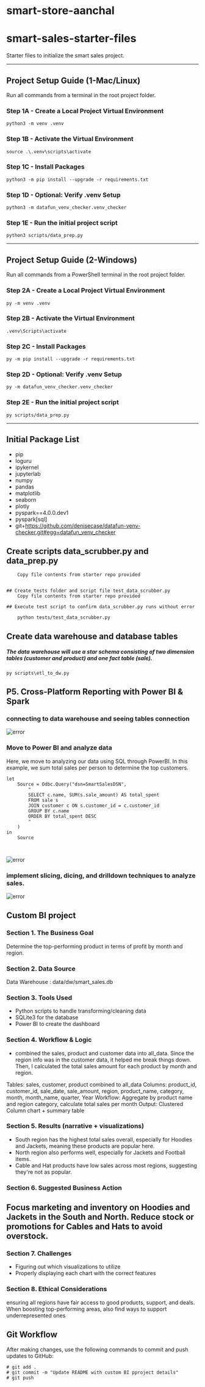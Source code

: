 # smart-store-aanchal
# smart-sales-starter-files

Starter files to initialize the smart sales project.

-----

## Project Setup Guide (1-Mac/Linux)

Run all commands from a terminal in the root project folder. 

### Step 1A - Create a Local Project Virtual Environment

```shell
python3 -m venv .venv
```

### Step 1B - Activate the Virtual Environment

```shell
source .\.venv\scripts\activate
```

### Step 1C - Install Packages

```shell
python3 -m pip install --upgrade -r requirements.txt
```

### Step 1D - Optional: Verify .venv Setup

```shell
python3 -m datafun_venv_checker.venv_checker
```

### Step 1E - Run the initial project script

```shell
python3 scripts/data_prep.py
```

-----

## Project Setup Guide (2-Windows)

Run all commands from a PowerShell terminal in the root project folder.

### Step 2A - Create a Local Project Virtual Environment

```shell
py -m venv .venv
```

### Step 2B - Activate the Virtual Environment

```shell
.venv\Scripts\activate
```

### Step 2C - Install Packages

```shell
py -m pip install --upgrade -r requirements.txt
```

### Step 2D - Optional: Verify .venv Setup

```shell
py -m datafun_venv_checker.venv_checker
```

### Step 2E - Run the initial project script

```shell
py scripts/data_prep.py
```

-----

## Initial Package List

- pip
- loguru
- ipykernel
- jupyterlab
- numpy
- pandas
- matplotlib
- seaborn
- plotly
- pyspark==4.0.0.dev1
- pyspark[sql]
- git+https://github.com/denisecase/datafun-venv-checker.git#egg=datafun_venv_checker


## Create scripts data_scrubber.py and data_prep.py

```
    Copy file contents from starter repo provided


## Create tests folder and script file test_data_scrubber.py
    Copy file contents from starter repo provided

## Execute test script to confirm data_scrubber.py runs without error

    python tests/test_data_scrubber.py
```

## Create data warehouse and database tables
##### The data warehouse will use a star schema consisting of two dimension tables (customer and product) and one fact table (sale).
```shell
py scripts\etl_to_dw.py
```
## P5. Cross-Platform Reporting with Power BI & Spark

### connecting to data warehouse and seeing tables connection
![error](images/image1.png)

### Move to Power BI and analyze data
Here, we move to analyzing our data using SQL through PowerBI. In this example, we sum total sales per person to determine the top customers.

```shell
let
    Source = Odbc.Query("dsn=SmartSalesDSN", 
        "
        SELECT c.name, SUM(s.sale_amount) AS total_spent 
        FROM sale s 
        JOIN customer c ON s.customer_id = c.customer_id 
        GROUP BY c.name 
        ORDER BY total_spent DESC
        "
    )
in
    Source



```
![error](images/image2.png)

### implement slicing, dicing, and drilldown techniques to analyze sales.

![error](images/image3.png)

## Custom BI project
### Section 1. The Business Goal
Determine the top-performing product in terms of profit by month and region.

### Section 2. Data Source
Data Warehouse : data/dw/smart_sales.db

### Section 3. Tools Used
- Python scripts to handle transforming/cleaning data
- SQLite3 for the database
- Power BI to create the dashboard


### Section 4. Workflow & Logic
-  combined the sales, product and customer data into all_data. Since the region info was in the customer data, it helped me break things down. Then, I calculated the total sales amount for each product by month and region.

Tables: sales, customer, product combined to all_data
Columns: product_id, customer_id, sale_date, sale_amount, region, product_name, category, month, month_name, quarter, Year
Workflow: Aggregate by product name and region category, calculate total sales per month
Output: Clustered Column chart + summary table


### Section 5. Results (narrative + visualizations)

- South region has the highest total sales overall, especially for  Hoodies and Jackets, meaning these products are popular here.  
- North region also performs well, especially for Jackets and Football  items.  
- Cable and Hat products have low sales across most regions, suggesting they're not as popular.  
  
### Section 6. Suggested Business Action
Focus marketing and inventory on Hoodies and Jackets in the South and North. Reduce stock or promotions for Cables and Hats to avoid overstock.
- 
### Section 7. Challenges
- Figuring out which visualizations to utilize
- Properly displaying each chart with the correct features

### Section 8. Ethical Considerations
ensuring all regions have fair access to good products, support, and deals. When boosting top-performing areas, also find ways to support underrepresented ones


## Git Workflow

After making changes, use the following commands to commit and push updates to GitHub:

    # git add .
    # git commit -m "Update README with custom BI pproject details"
    # git push
